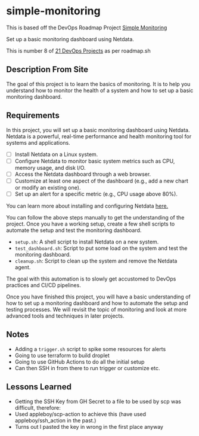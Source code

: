 # simple-monitoring

This is based off the DevOps Roadmap Project [Simple Monitoring](https://roadmap.sh/projects/simple-monitoring-dashboard)

Set up a basic monitoring dashboard using Netdata. 

This is number 8 of [21 DevOps Projects](https://roadmap.sh/devops/projects) as per roadmap.sh



## Description From Site 



The goal of this project is to learn the basics of monitoring. It is to help you understand how to monitor the health of a system and how to set up a basic monitoring dashboard.

## Requirements

In this project, you will set up a basic monitoring dashboard using Netdata. Netdata is a powerful, real-time performance and health monitoring tool for systems and applications.

- [ ] Install Netdata on a Linux system.
- [ ] Configure Netdata to monitor basic system metrics such as CPU, memory usage, and disk I/O.
- [ ] Access the Netdata dashboard through a web browser.
- [ ] Customize at least one aspect of the dashboard (e.g., add a new chart or modify an existing one).
- [ ] Set up an alert for a specific metric (e.g., CPU usage above 80%).

You can learn more about installing and configuring Netdata [here.](https://learn.netdata.cloud/docs/netdata-agent/installation)

You can follow the above steps manually to get the understanding of the project. Once you have a working setup, create a few shell scripts to automate the setup and test the monitoring dashboard.

- `setup.sh`: A shell script to install Netdata on a new system.
- `test_dashboard.sh`: Script to put some load on the system and test the monitoring dashboard.
- `cleanup.sh`: Script to clean up the system and remove the Netdata agent.

The goal with this automation is to slowly get accustomed to DevOps practices and CI/CD pipelines.

Once you have finished this project, you will have a basic understanding of how to set up a monitoring dashboard and how to automate the setup and testing processes. We will revisit the topic of monitoring and look at more advanced tools and techniques in later projects.

## Notes 

- Adding a `trigger.sh` script to spike some resources for alerts 
- Going to use terraform to build droplet 
- Going to use GitHub Actions to do all the initial setup
- Can then SSH in from there to run trigger or customize etc. 

## Lessons Learned

- Getting the SSH Key from GH Secret to a file to be used by scp was difficult, therefore:
- Used appleboy/scp-action to achieve this (have used appleboy/ssh_action in the past.)
- Turns out I pasted the key in wrong in the first place anyway